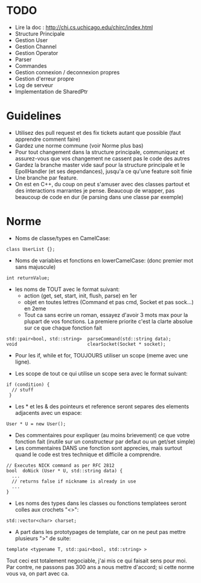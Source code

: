 # TODO

- Lire la doc : http://chi.cs.uchicago.edu/chirc/index.html 
- Structure Principale
- Gestion User
- Gestion Channel
- Gestion Operator
- Parser
- Commandes
- Gestion connexion / deconnexion propres
- Gestion d'erreur propre
- Log de serveur
- Implementation de SharedPtr

# Guidelines

- Utilisez des pull request et des fix tickets autant que possible (faut apprendre comment faire)
- Gardez une norme commune (voir Norme plus bas)
- Pour tout changement dans la structure principale, communiquez et assurez-vous que vos changement ne cassent pas le code des autres
- Gardez la branche master vide sauf pour la structure principale et le EpollHandler (et ses dependances), jusqu'a ce qu'une feature soit finie
- Une branche par feature.
- On est en C++, du coup on peut s'amuser avec des classes partout et des interactions marrantes je pense. Beaucoup de wrapper, pas beaucoup de code en dur (le parsing dans une classe par exemple)

# Norme

- Noms de classe/types en CamelCase:
```
class UserList {};
```
- Noms de variables et fonctions en lowerCamelCase: (donc premier mot sans majuscule)
```
int returnValue;
```
- les noms de TOUT avec le format suivant:
  - action (get, set, start, init, flush, parse) en 1er
  - objet en toutes lettres (Command et pas cmd, Socket et pas sock...) en 2eme
  - Tout ca sans ecrire un roman, essayez d'avoir 3 mots max pour la plupart de vos fonctions. La premiere priorite c'est la clarte absolue sur ce que chaque fonction fait

```
std::pair<bool, std::string>  parseCommand(std::string data);
void                          clearSocket(Socket * socket);
```

- Pour les if, while et for, TOUJOURS utiliser un scope (meme avec une ligne).

- Les scope de tout ce qui utilise un scope sera avec le format suivant:
```
if (condition) {
  // stuff
 }
 ```
 
 - Les * et les & des pointeurs et reference seront separes des elements adjacents avec un espace:
 ```
 User * U = new User();
 ```
 
 - Des commentaires pour expliquer (au moins brievement) ce que votre fonction fait (inutile sur un constructeur par defaut ou un get/set simple)
  - Les commentaires DANS une fonction sont apprecies, mais surtout quand le code est tres technique et difficile a comprendre.
```
// Executes NICK command as per RFC 2812
bool  doNick (User * U, std::string data) {
  ...
  // returns false if nickname is already in use
  ...
}
```

- Les noms des types dans les classes ou fonctions templatees seront colles aux crochets "<>":
```
std::vector<char> charset;
```

- A part dans les prototypages de template, car on ne peut pas mettre plusieurs ">" de suite:
```
template <typename T, std::pair<bool, std::string> >
```

Tout ceci est totalement negociable, j'ai mis ce qui faisait sens pour moi. Par contre, ne passons pas 300 ans a nous mettre d'accord; si cette norme vous va, on part avec ca.
